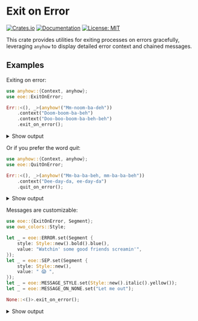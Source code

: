 # Exit on Error

[![Crates.io](https://img.shields.io/crates/v/eoe.svg)](https://crates.io/crates/eoe)
[![Documentation](https://docs.rs/eoe/badge.svg)](https://docs.rs/eoe)
[![License: MIT](https://img.shields.io/badge/License-MIT-blue.svg)](https://opensource.org/licenses/MIT)

This crate provides utilities for exiting processes on errors gracefully, leveraging `anyhow` to display detailed error context and chained messages.

## Examples

Exiting on error:

```rust
use anyhow::{Context, anyhow};
use eoe::ExitOnError;

Err::<(), _>(anyhow!("Mm-noom-ba-deh"))
    .context("Doom-boom-ba-beh")
    .context("Doo-boo-boom-ba-beh-beh")
    .exit_on_error();
```

<details>
<summary> Show output </summary>
<div style="background-color: #1e1e1e; font-family: monospace; padding: 10px; border-radius: 5px;">
    <span style="color: #f14c4c; font-weight: bold">error</span><span style="color: #f14c4c; font-weight: bold">: </span><span style="color: #cccccc">Doo-boo-boom-ba-beh-beh</span><br>
    <span style="color: #f14c4c; font-weight: bold">caused by</span><span style="color: #f14c4c; font-weight: bold">: </span><span style="color: #cccccc">Doom-boom-ba-beh</span><br>
    <span style="color: #f14c4c; font-weight: bold">caused by</span><span style="color: #f14c4c; font-weight: bold">: </span><span style="color: #cccccc">Mm-noom-ba-deh</span><br>
</div>
</details>

Or if you prefer the word *quit*:

```rust
use anyhow::{Context, anyhow};
use eoe::QuitOnError;

Err::<(), _>(anyhow!("Mm-ba-ba-beh, mm-ba-ba-beh"))
    .context("Dee-day-da, ee-day-da")
    .quit_on_error();
```

<details>
<summary> Show output </summary>
<div style="background-color: #1e1e1e; font-family: monospace; padding: 10px; border-radius: 5px;">
    <span style="color: #f14c4c; font-weight: bold">error</span><span style="color: #f14c4c; font-weight: bold">: </span><span style="color: #cccccc">Dee-day-da, ee-day-da</span><br>
    <span style="color: #f14c4c; font-weight: bold">caused by</span><span style="color: #f14c4c; font-weight: bold">: </span><span style="color: #cccccc">Mm-ba-ba-beh, mm-ba-ba-beh</span><br>
</div>
</details>

Messages are customizable:

```rust
use eoe::{ExitOnError, Segment};
use owo_colors::Style;

let _ = eoe::ERROR.set(Segment {
    style: Style::new().bold().blue(),
    value: "Watchin' some good friends screamin'",
});
let _ = eoe::SEP.set(Segment {
    style: Style::new(),
    value: " 😱 ",
});
let _ = eoe::MESSAGE_STYLE.set(Style::new().italic().yellow());
let _ = eoe::MESSAGE_ON_NONE.set("Let me out");

None::<()>.exit_on_error();
```

<details>
<summary> Show output </summary>
<div style="background-color: #1e1e1e; font-family: monospace; padding: 10px; border-radius: 5px;">
    <span style="color: #3b8eea; font-weight: bold">Watchin' some good friends screamin'</span><span> 😱 </span><span style="color: #e5e510; font-style: italic">Let me out</span><br>
</div>
</details>
